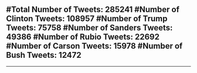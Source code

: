 #Total Number of Tweets: 285241 
#Number of Clinton Tweets: 108957
#Number of Trump Tweets: 75758
#Number of Sanders Tweets: 49386
#Number of Rubio Tweets: 22692
#Number of Carson Tweets: 15978
#Number of Bush Tweets: 12472
---
---
